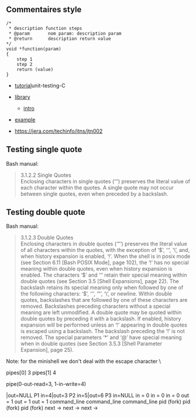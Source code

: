 


## Commentaires style

```
/*
 * description function steps
 * @param		nom param: description param
 * @return		description return value
*/
void *function(param)
{
    step 1
    step 2
    return (value)
}
```

* [tutorial](https://github.com/hilmi-yilmaz/blogs/tree/main/)unit-testing-C
* [library](https://github.com/ThrowTheSwitch/Unity)
    * [intro](https://github.com/ThrowTheSwitch/Unity/blob/master/docs/UnityGettingStartedGuide.md)

* [example](https://github.com/alelievr/libft-unit-test)

* https://jera.com/techinfo/jtns/jtn002

## Testing single quote

Bash manual:
> 3.1.2.2 Single Quotes  
> Enclosing characters in single quotes (‘’’) preserves the literal value of each character within
the quotes. A single quote may not occur between single quotes, even when preceded by a
backslash.


## Testing double quote

Bash manual:
> 3.1.2.3 Double Quotes  
> Enclosing characters in double quotes (‘"’) preserves the literal value of all characters within
the quotes, with the exception of ‘$’, ‘‘’, ‘\’, and, when history expansion is enabled, ‘!’.
When the shell is in posix mode (see Section 6.11 [Bash POSIX Mode], page 102), the ‘!’
has no special meaning within double quotes, even when history expansion is enabled. The
characters ‘$’ and ‘‘’ retain their special meaning within double quotes (see Section 3.5
[Shell Expansions], page 22). The backslash retains its special meaning only when followed
by one of the following characters: ‘$’, ‘‘’, ‘"’, ‘\’, or newline. Within double quotes,
backslashes that are followed by one of these characters are removed. Backslashes preceding
characters without a special meaning are left unmodified. A double quote may be quoted
within double quotes by preceding it with a backslash. If enabled, history expansion will
be performed unless an ‘!’ appearing in double quotes is escaped using a backslash. The
backslash preceding the ‘!’ is not removed.
The special parameters ‘*’ and ‘@’ have special meaning when in double quotes (see
Section 3.5.3 [Shell Parameter Expansion], page 25).

Note: for the minishell we don't deal with the escape character \



pipes[0] 3
pipes[1] 4

pipe(0-out-read=3, 1-in-write=4)

|out=NULL		P1     				in=4|out=3    		P2      		in=5|out=6    	P3				in=NULL
				in = 0								    in = 0							in = 0
				out = 1 								out = 1							out = 1
				command_line	  						command_line	     	 		command_line
				pid (fork)        						pid (fork)         		 		pid (fork)
				next ->			  						next -> 		     	 		next ->